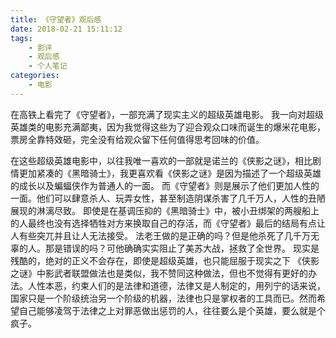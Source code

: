 ```yaml
---
title: 《守望者》观后感
date: 2018-02-21 15:11:12
tags:
    - 影评
    - 观后感
    - 个人笔记
categories:
    - 电影
---
```

在高铁上看完了《守望者》，一部充满了现实主义的超级英雄电影。
我一向对超级英雄类的电影充满鄙夷，因为我觉得这些为了迎合观众口味而诞生的爆米花电影，票房全靠特效砸，完全没有给观众留下任何值得思考回味的价值。
<!-- more -->
在这些超级英雄电影中，以往我唯一喜欢的一部就是诺兰的《侠影之谜》，相比剧情更加紧凑的《黑暗骑士》，我更喜欢看《侠影之谜》是因为描述了一个超级英雄的成长以及蝙蝠侠作为普通人的一面。
而《守望者》则是展示了他们更加人性的一面。他们可以肆意杀人、玩弄女性，甚至制造阴谋杀害了几千万人，人性的丑陋展现的淋漓尽致。
即使是在基调压抑的《黑暗骑士》中，被小丑绑架的两艘船上的人最终也没有选择牺牲对方来换取自己的存活，而《守望者》最后的结局有点让人有些突兀并且让人无法接受。
法老王做的是正确的吗？但是他杀死了几千万无辜的人。那是错误的吗？可他确确实实阻止了美苏大战，拯救了全世界。
现实是残酷的，绝对的正义不会存在，即使是超级英雄，也只能屈服于现实之下
《侠影之谜》中影武者联盟做法也是类似，我不赞同这种做法，但也不觉得有更好的办法。人性本恶，约束人们的是法律和道德，法律又是人制定的，用列宁的话来说，国家只是一个阶级统治另一个阶级的机器，法律也只是掌权者的工具而已。然而希望自己能够凌驾于法律之上对罪恶做出惩罚的人，往往要么是个英雄，要么就是个疯子。
